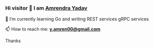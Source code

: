 ### Hi visitor 👋 I am [Amrendra Yadav](https://amren1254.github.io)
🌱 I’m currently learning Go and writing
        REST services
        gRPC services

📫 How to reach me: 
        **y.amren00@gmail.com**

Thanks
<!--
**amren1254/amren1254** is a ✨ _special_ ✨ repository because its `README.md` (this file) appears on your GitHub profile.

Here are some ideas to get you started:

- 🔭 I’m currently working on ...
🌱 I’m currently learning Go and writing REST services and GRPC services
- 👯 I’m looking to collaborate on Go Apps
- 🤔 I’m looking for help with ...
- 💬 Ask me about ...
📫 How to reach me: ######**y.amren00@gmail.com**
- 😄 Pronouns: ...
- ⚡ Fun fact: ...
-->
